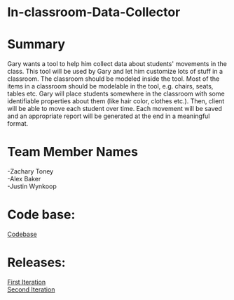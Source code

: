 # In-classroom-Data-Collector
# Summary
Gary wants a tool to help him collect data about students' movements in the class. This tool will be used by Gary and let him customize lots of stuff in a classroom. The classroom should be modeled inside the tool. Most of the items in a classroom should be modelable in the tool, e.g. chairs, seats, tables etc. Gary will place students somewhere in the classroom with some identifiable properties about them (like hair color, clothes etc.). Then, client will be able to move each student over time. Each movement will be saved and an appropriate report will be generated at the end in a meaningful format.
# Team Member Names
  -Zachary Toney<br>
  -Alex Baker<br>
  -Justin Wynkoop
  
 # Code base:
 <a href="https://github.com/ZacharyToney/code-base-ICDC">Codebase</a>
 # Releases:
 <a href="https://github.com/ZacharyToney/code-base-ICDC/releases/tag/v1.0.0">First Iteration</a>
 <br>
 <a href="https://github.com/ZacharyToney/code-base-ICDC/releases/tag/2.0.0">Second Iteration</a>
